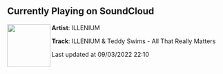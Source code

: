 ## Currently Playing on SoundCloud

[<img align="left" width="100" src="https://i1.sndcdn.com/artworks-icS5cDxw0n0L-0-t500x500.jpg">](https://soundcloud.com/illeniumofficial/illenium-teddy-swims-all-that)

**Artist**: ILLENIUM 

**Track**: ILLENIUM & Teddy Swims - All That Really Matters

Last updated at 09/03/2022 22:10
